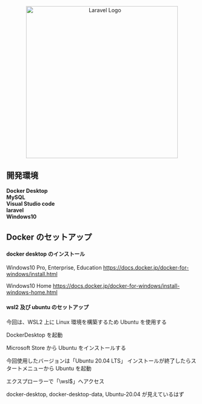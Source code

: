 <p align="center"><a href="https://laravel.com" target="_blank"><img src="https://raw.githubusercontent.com/laravel/art/master/logo-lockup/5%20SVG/2%20CMYK/1%20Full%20Color/laravel-logolockup-cmyk-red.svg" width="400" alt="Laravel Logo"></a></p>


## 開発環境
**Docker Desktop**  
**MySQL**  
**Visual Studio code**  
**laravel**  
**Windows10**


## Docker のセットアップ

#### docker desktop のインストール
Windows10 Pro, Enterprise, Education 
https://docs.docker.jp/docker-for-windows/install.html

Windows10 Home 
https://docs.docker.jp/docker-for-windows/install-windows-home.html

#### wsl2 及び ubuntu のセットアップ

今回は、WSL2 上に Linux 環境を構築するため Ubuntu を使用する

DockerDesktop を起動

Microsoft Store から Ubuntu をインストールする

今回使用したバージョンは「Ubuntu 20.04 LTS」
インストールが終了したらスタートメニューから Ubuntu を起動

エクスプローラーで「\\wsl$」へアクセス

docker-desktop, docker-desktop-data, Ubuntu-20.04 が見えているはず
